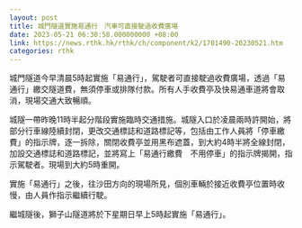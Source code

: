 ```yaml
---
layout: post
title: 城門隧道實施易通行　汽車可直接駛過收費廣場
date: 2023-05-21 06:30:58.000000000 +08:00
link: https://news.rthk.hk/rthk/ch/component/k2/1701490-20230521.htm
categories: rthk
---
```


城門隧道今早清晨5時起實施「易通行」，駕駛者可直接駛過收費廣場，透過「易通行」繳交隧道費，無須停車或排隊付款。所有人手收費亭及快易通車道將會取消，現場交通大致暢順。
 
城隧一帶昨晚11時半起分階段實施臨時交通措施。城隧入口於凌晨兩時許開始，將部分行車線陸續封閉，更改交通標誌和道路標記等，包括由工作人員將「停車繳費」的指示牌，逐一拆除，關閉收費亭並用黑布遮蓋，到大約4時半將全線封閉，加設交通標誌和道路標記，並將寫上「易通行繳費　不用停車」的指示牌揭開，指示駕駛者。現場到大約5時重開。

實施「易通行」之後，往沙田方向的現場所見，個別車輛於接近收費亭位置時收慢，由人員作指示繼續行駛。

繼城隧後，獅子山隧道將於下星期日早上5時起實施「易通行」。
